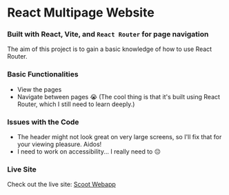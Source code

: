 # React Multipage Website
### Built with React, Vite, and `React Router` for page navigation

The aim of this project is to gain a basic knowledge of how to use React Router.

### Basic Functionalities
- View the pages
- Navigate between pages 😭 (The cool thing is that it's built using React Router, which I still need to learn deeply.)

### Issues with the Code
- The header might not look great on very large screens, so I'll fix that for your viewing pleasure. Aidos!
- I need to work on accessibility... I really need to 😔

### Live Site
Check out the live site: [Scoot Webapp](https://scoot-multi-page-webapp-68phx8tin-esther-atanangs-projects.vercel.app/)
